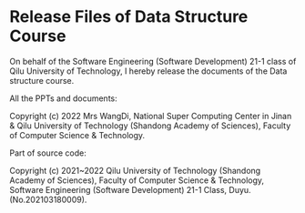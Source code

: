 # Release Files of Data Structure Course
On behalf of the Software Engineering (Software Development) 21-1 class of Qilu University of Technology, I hereby release the documents of the Data structure course.

All the PPTs and documents:

Copyright (c) 2022 Mrs WangDi, National Super Computing Center in Jinan & Qilu University of Technology (Shandong Academy of Sciences), Faculty of Computer Science & Technology.

Part of source code:

Copyright (c) 2021~2022 Qilu University of Technology (Shandong Academy of Sciences), Faculty of Computer Science & Technology, Software Engineering (Software Development) 21-1 Class, Duyu.(No.202103180009).
